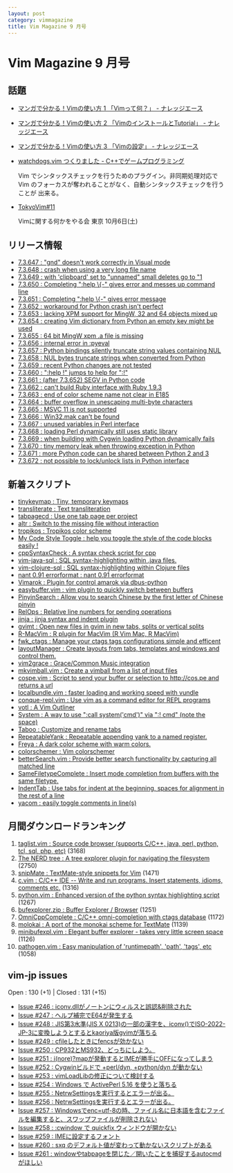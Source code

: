 ```yaml
---
layout: post
category: vimmagazine
title: Vim Magazine 9 月号
---
```


# Vim Magazine 9 月号

## 話題

- [マンガで分かる！Vimの使い方 1 「Vimって何？」 - ナレッジエース](http://n.blueblack.net/articles/2012-08-29_01_vim_comic_01_what_is_vim/)

- [マンガで分かる！Vimの使い方 2 「VimのインストールとTutorial」 - ナレッジエース](http://n.blueblack.net/articles/2012-09-01_01_vim_comic_02_vim_install/)

- [マンガで分かる！Vimの使い方 3 「Vimの設定」 - ナレッジエース](http://n.blueblack.net/articles/2012-09-15_01_vim_comic_03_vim_setting/)

- [watchdogs.vim つくりました - C++でゲームプログラミング](http://d.hatena.ne.jp/osyo-manga/20120924/1348473304)

  Vim でシンタックスチェックを行うためのプラグイン。非同期処理対応で Vim
  のフォーカスが奪われることがなく、自動シンタックスチェックを行うことが
  出来る。

- [TokyoVim#11](http://partake.in/events/da3735cd-6d0e-48b6-8010-18cc031702c4)

  Vimに関する何かをやる会 東京 10月6日(土)


## リリース情報

- [7.3.647 : "gnd" doesn't work correctly in Visual mode](http://code.google.com/p/vim/source/detail?r=29fe4e5c1db17a62b16a95fdda84f08cd05c27b5)
- [7.3.648 : crash when using a very long file name](http://code.google.com/p/vim/source/detail?r=76c099d45772a233982c39a29510d89eaa4d5a1c)
- [7.3.649 : with 'clipboard' set to "unnamed" small deletes go to "1](http://code.google.com/p/vim/source/detail?r=063765c3cebbd6040dc091b8c1ba28739fef9118)
- [7.3.650 : Completing ":help \\{-" gives error and messes up command line](http://code.google.com/p/vim/source/detail?r=a638ae0f1b0cc41d8d753d79503238f11215f3ea)
- [7.3.651 : Completing ":help \\{-" gives error message](http://code.google.com/p/vim/source/detail?r=ece544e85821a6118da55dad1538ea4c3625bd1c)
- [7.3.652 : workaround for Python crash isn't perfect](http://code.google.com/p/vim/source/detail?r=5edf3c51aa93110e57fcd0428c30e5bed149df34)
- [7.3.653 : lacking XPM support for MingW, 32 and 64 objects mixed up](http://code.google.com/p/vim/source/detail?r=fd0c7452fa51118d8f6557b34b4cc96e830ef6c7)
- [7.3.654 : creating Vim dictionary from Python an empty key might be used](http://code.google.com/p/vim/source/detail?r=73557eda70271b49015265b7147562b63a7a094d)
- [7.3.655 : 64 bit MingW xpm .a file is missing](http://code.google.com/p/vim/source/detail?r=0d3238b54963c4b1358a1f33221f75e067c1613f)
- [7.3.656 : internal error in :pyeval](http://code.google.com/p/vim/source/detail?r=a2f61b2b8e770bb8d233ce50c8c7508508578a8b)
- [7.3.657 : Python bindings silently truncate string values containing NUL](http://code.google.com/p/vim/source/detail?r=3958b0e672d676a310d756bff1b9c629a7b0142f)
- [7.3.658 : NUL bytes truncate strings when converted from Python](http://code.google.com/p/vim/source/detail?r=15cdcb8ddcfb848c929cc37e239d5da8fe48a8d9)
- [7.3.659 : recent Python changes are not tested](http://code.google.com/p/vim/source/detail?r=e75da4a3225d48e59ee321411134cf9999348b7d)
- [7.3.660 : ":help !" jumps to help for ":!"](http://code.google.com/p/vim/source/detail?r=8fdadfccd184b7de73811a3a18dc8815b7eb3434)
- [7.3.661 : (after 7.3.652) SEGV in Python code](http://code.google.com/p/vim/source/detail?r=5e909c379a1e87491bfa95ba1a37b39d0725933b)
- [7.3.662 : can't build Ruby interface with Ruby 1.9.3](http://code.google.com/p/vim/source/detail?r=87afa95a2992a31b1937def0e1db4a193b0ab32f)
- [7.3.663 : end of color scheme name not clear in E185](http://code.google.com/p/vim/source/detail?r=2a200527131fac8f50487790ec201badbccdaf0e)
- [7.3.664 : buffer overflow in unescaping multi-byte characters](http://code.google.com/p/vim/source/detail?r=f86619764a1e0338ef9e14c653a5909847304b8b)
- [7.3.665 : MSVC 11 is not supported](http://code.google.com/p/vim/source/detail?r=35939e1e25ff5a3862b83248f8039971c81936d0)
- [7.3.666 : Win32.mak can't be found](http://code.google.com/p/vim/source/detail?r=1e22adc6176ec07f52102f383a9c3c414d43f9c2)
- [7.3.667 : unused variables in Perl interface](http://code.google.com/p/vim/source/detail?r=cd36c0fed43e63a94d6e87b5c5c0b4d95628da27)
- [7.3.668 : loading Perl dynamically still uses static library](http://code.google.com/p/vim/source/detail?r=dde6d0216a08a5554f3c351e519134c386d14232)
- [7.3.669 : when building with Cygwin loading Python dynamically fails](http://code.google.com/p/vim/source/detail?r=2b3b7b48370848149c8b831b2b7aee9b7f4f88bb)
- [7.3.670 : tiny memory leak when throwing exception in Python](http://code.google.com/p/vim/source/detail?r=2bf8c00741f7f07d9b58596764236a92eaeca862)
- [7.3.671 : more Python code can be shared between Python 2 and 3](http://code.google.com/p/vim/source/detail?r=530f5a9030315f984e096794938c61f9d3562e22)
- [7.3.672 : not possible to lock/unlock lists in Python interface](http://code.google.com/p/vim/source/detail?r=fd6ef931aa77239804860b74ed2362b29c1a6d4a)

## 新着スクリプト

- [tinykeymap : Tiny, temporary keymaps](http://www.vim.org/scripts/script.php?script_id=4199)
- [transliterate : Text transliteration](http://www.vim.org/scripts/script.php?script_id=4200)
- [tabpagecd : Use one tab page per project](http://www.vim.org/scripts/script.php?script_id=4201)
- [altr : Switch to the missing file without interaction](http://www.vim.org/scripts/script.php?script_id=4202)
- [tropikos : Tropikos color scheme](http://www.vim.org/scripts/script.php?script_id=4203)
- [My Code Style Toggle : help you toggle the style of the code blocks easily !](http://www.vim.org/scripts/script.php?script_id=4204)
- [cppSyntaxCheck : A syntax check script for cpp](http://www.vim.org/scripts/script.php?script_id=4205)
- [vim-java-sql : SQL syntax-highlighting within .java files.](http://www.vim.org/scripts/script.php?script_id=4206)
- [vim-clojure-sql : SQL syntax-highlighting within Clojure files](http://www.vim.org/scripts/script.php?script_id=4207)
- [nant 0.91 errorformat : nant 0.91 errorformat](http://www.vim.org/scripts/script.php?script_id=4208)
- [Vimarok : Plugin for control amarok via dbus-python](http://www.vim.org/scripts/script.php?script_id=4209)
- [easybuffer.vim : vim plugin to quickly switch between buffers](http://www.vim.org/scripts/script.php?script_id=4210)
- [PinyinSearch : Allow you to search Chinese by the first letter of Chinese pinyin](http://www.vim.org/scripts/script.php?script_id=4211)
- [RelOps : Relative line numbers for pending operations](http://www.vim.org/scripts/script.php?script_id=4212)
- [jinja : jinja syntax and indent plugin](http://www.vim.org/scripts/script.php?script_id=4213)
- [gvimt : Open new files in gvim in new tabs, splits or vertical splits](http://www.vim.org/scripts/script.php?script_id=4214)
- [R-MacVim : R plugin for MacVim (R Vim Mac, R MacVim)](http://www.vim.org/scripts/script.php?script_id=4215)
- [fwk\_ctags :   Manage your ctags tags configurations simple and efficent](http://www.vim.org/scripts/script.php?script_id=4216)
- [layoutManager : Create layouts from tabs, templates and windows and control them.](http://www.vim.org/scripts/script.php?script_id=4217)
- [vim2grace : Grace/Common Music integration](http://www.vim.org/scripts/script.php?script_id=4218)
- [mkvimball.vim : Create a vimball from a list of input files](http://www.vim.org/scripts/script.php?script_id=4219)
- [cospe.vim : Script to send your buffer or selection to http://cos.pe and returns a url](http://www.vim.org/scripts/script.php?script_id=4220)
- [localbundle.vim :   faster loading and working speed with vundle](http://www.vim.org/scripts/script.php?script_id=4221)
- [conque-repl.vim : Use vim as a command editor for REPL programs](http://www.vim.org/scripts/script.php?script_id=4222)
- [votl : A Vim Outliner](http://www.vim.org/scripts/script.php?script_id=4223)
- [System :  A way to use ":call system('cmd')" via ":! cmd" (note the space)](http://www.vim.org/scripts/script.php?script_id=4224)
- [Taboo : Customize and rename tabs](http://www.vim.org/scripts/script.php?script_id=4237)
- [RepeatableYank : Repeatable appending yank to a named register.](http://www.vim.org/scripts/script.php?script_id=4238)
- [Freya : A dark color scheme with warm colors.](http://www.vim.org/scripts/script.php?script_id=4239)
- [colorschemer : Vim colorschemer](http://www.vim.org/scripts/script.php?script_id=4240)
- [betterSearch.vim : Provide better search functionality by capturing all matched line](http://www.vim.org/scripts/script.php?script_id=4241)
- [SameFiletypeComplete : Insert mode completion from buffers with the same filetype.](http://www.vim.org/scripts/script.php?script_id=4242)
- [IndentTab : Use tabs for indent at the beginning, spaces for alignment in the rest of a line](http://www.vim.org/scripts/script.php?script_id=4243)
- [yacom : easily toggle comments in line(s)](http://www.vim.org/scripts/script.php?script_id=4244)

## 月間ダウンロードランキング

1. [taglist.vim : Source code browser (supports C/C++, java, perl, python, tcl, sql, php, etc)](http://www.vim.org/scripts/script.php?script_id=273) (3168)
2. [The NERD tree : A tree explorer plugin for navigating the filesystem](http://www.vim.org/scripts/script.php?script_id=1658) (2750)
3. [snipMate : TextMate-style snippets for Vim](http://www.vim.org/scripts/script.php?script_id=2540) (1471)
4. [c.vim : C/C++ IDE --  Write and run programs. Insert statements, idioms, comments etc.](http://www.vim.org/scripts/script.php?script_id=213) (1316)
5. [python.vim : Enhanced version of the python syntax highlighting script](http://www.vim.org/scripts/script.php?script_id=790) (1267)
6. [bufexplorer.zip : Buffer Explorer / Browser](http://www.vim.org/scripts/script.php?script_id=42) (1251)
7. [OmniCppComplete : C/C++ omni-completion with ctags database](http://www.vim.org/scripts/script.php?script_id=1520) (1172)
8. [molokai : A port of the monokai scheme for TextMate](http://www.vim.org/scripts/script.php?script_id=2340) (1139)
9. [minibufexpl.vim : Elegant buffer explorer - takes very little screen space](http://www.vim.org/scripts/script.php?script_id=159) (1126)
10. [pathogen.vim : Easy manipulation of 'runtimepath', 'path', 'tags', etc](http://www.vim.org/scripts/script.php?script_id=2332) (1058)

## vim-jp issues

Open : 130 (+1) | Closed : 131 (+15)

- [Issue #246 : iconv.dllがノートンにウィルスと誤認&削除された](https://github.com/vim-jp/issues/issues/246)
- [Issue #247 : ヘルプ補完でE64が発生する](https://github.com/vim-jp/issues/issues/247)
- [Issue #248 : JIS第3水準(JIS X 0213)の一部の漢字を、iconv()でISO-2022-JP-3に変換しようとするとkaoriya版gvimが落ちる](https://github.com/vim-jp/issues/issues/248)
- [Issue #249 : cfileしたときにfencsが効かない](https://github.com/vim-jp/issues/issues/249)
- [Issue #250 : CP932とMS932、どっちにしよう。](https://github.com/vim-jp/issues/issues/250)
- [Issue #251 : i(nore)?mapが発動するとIMEが勝手にOFFになってしまう](https://github.com/vim-jp/issues/issues/251)
- [Issue #252 : Cygwinビルドで +perl/dyn, +python/dyn が動かない](https://github.com/vim-jp/issues/issues/252)
- [Issue #253 : vimLoadLibの修正について検討する](https://github.com/vim-jp/issues/issues/253)
- [Issue #254 : Windows で ActivePerl 5.16 を使うと落ちる](https://github.com/vim-jp/issues/issues/254)
- [Issue #255 : NetrwSettingsを実行するとエラーが出る。](https://github.com/vim-jp/issues/issues/255)
- [Issue #256 : NetrwSettingsを実行するとエラーが出る。](https://github.com/vim-jp/issues/issues/256)
- [Issue #257 : Windowsでenc=utf-8の時、ファイル名に日本語を含むファイルを編集すると、スワップファイルが削除されない](https://github.com/vim-jp/issues/issues/257)
- [Issue #258 : :cwindow で quickfix ウィンドウが開かない](https://github.com/vim-jp/issues/issues/258)
- [Issue #259 :  IMEに設定するフォント](https://github.com/vim-jp/issues/issues/259)
- [Issue #260 : sxq のデフォルト値が変わって動かないスクリプトがある](https://github.com/vim-jp/issues/issues/260)
- [Issue #261 : windowやtabpageを閉じた／開いたことを捕捉するautocmdがほしい](https://github.com/vim-jp/issues/issues/261)

